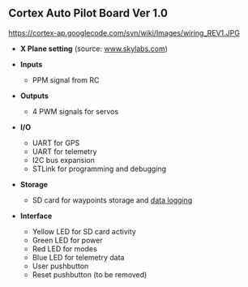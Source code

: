 ## Cortex Auto Pilot Board Ver 1.0 ##

https://cortex-ap.googlecode.com/svn/wiki/Images/wiring_REV1.JPG

  * **X Plane setting** (source: www.skylabs.com)
  * **Inputs**
    * PPM signal from RC

  * **Outputs**
    * 4 PWM signals for servos

  * **I/O**
    * UART for GPS
    * UART for telemetry
    * I2C bus expansion
    * STLink for programming and debugging

  * **Storage**
    * SD card for waypoints storage and [data logging](Datalogging.md)

  * **Interface**
    * Yellow LED for SD card activity
    * Green LED for power
    * Red LED for modes
    * Blue LED for telemetry data
    * User pushbutton
    * Reset pushbutton (to be removed)